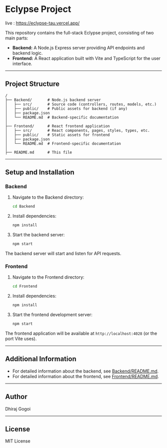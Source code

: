 # Eclypse Project
live : https://eclypse-tau.vercel.app/

This repository contains the full-stack Eclypse project, consisting of two main parts:

- **Backend:** A Node.js Express server providing API endpoints and backend logic.
- **Frontend:** A React application built with Vite and TypeScript for the user interface.

---

## Project Structure

```
/
├── Backend/       # Node.js backend server
│   ├── src/       # Source code (controllers, routes, models, etc.)
│   ├── public/    # Public assets for backend (if any)
│   ├── package.json
│   └── README.md  # Backend-specific documentation
│
├── Frontend/      # React frontend application
│   ├── src/       # React components, pages, styles, types, etc.
│   ├── public/    # Static assets for frontend
│   ├── package.json
│   └── README.md  # Frontend-specific documentation
│
├── README.md      # This file
```

---

## Setup and Installation

### Backend

1. Navigate to the Backend directory:

   ```bash
   cd Backend
   ```

2. Install dependencies:

   ```bash
   npm install
   ```

3. Start the backend server:

   ```bash
   npm start
   ```

The backend server will start and listen for API requests.

### Frontend

1. Navigate to the Frontend directory:

   ```bash
   cd Frontend
   ```

2. Install dependencies:

   ```bash
   npm install
   ```

3. Start the frontend development server:

   ```bash
   npm start
   ```

The frontend application will be available at `http://localhost:4028` (or the port Vite uses).

---

## Additional Information

- For detailed information about the backend, see [Backend/README.md](Backend/README.md).
- For detailed information about the frontend, see [Frontend/README.md](Frontend/README.md).

---

## Author

Dhiraj Gogoi

---

## License

MIT License
